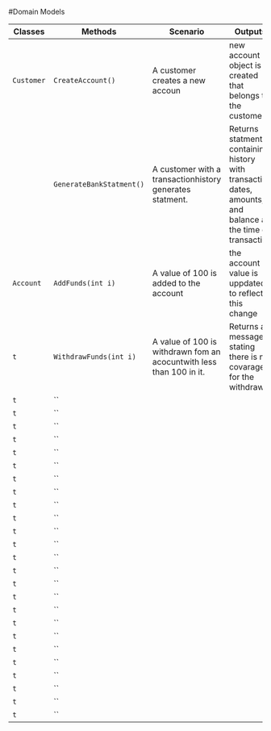 #Domain Models




| Classes              | Methods                                         | Scenario                                                            | Outputs |
|----------------------|-------------------------------------------------|---------------------------------------------------------------------|---------|
| `Customer`           | `CreateAccount()`                               | A customer creates a new accoun                                     | new account object is created that belongs to the customer   |
| 	              	   | `GenerateBankStatment()`                        | A customer with a transactionhistory generates statment.            | Returns statments containing history with transaction dates, amounts, and balance at the time of transaction      |
| `Account`			   | `AddFunds(int i)`                               | A value of 100 is added to the account                              | the account value is uppdated to reflect this change        |
| `t`			       | `WithdrawFunds(int i)`                          | A value of 100 is withdrawn fom an acocuntwith less than 100 in it. |  Returns a message stating there is no covarage for the withdraw.       |
| `t`			       | ``                                                       |                                           |         |
| `t`			       | ``                                                       |                                           |         |
| `t`			       | ``                                                       |                                           |         |
| `t`			       | ``                                                       |                                           |         |
| `t`			       | ``                                                       |                                           |         |
| `t`			       | ``                                                       |                                           |         |
| `t`			       | ``                                                       |                                           |         |
| `t`			       | ``                                                       |                                           |         |
| `t`			       | ``                                                       |                                           |         |
| `t`			       | ``                                                       |                                           |         |
| `t`			       | ``                                                       |                                           |         |
| `t`			       | ``                                                       |                                           |         |
| `t`			       | ``                                                       |                                           |         |
| `t`			       | ``                                                       |                                           |         |
| `t`			       | ``                                                       |                                           |         |
| `t`			       | ``                                                       |                                           |         |
| `t`			       | ``                                                       |                                           |         |
| `t`			       | ``                                                       |                                           |         |
| `t`			       | ``                                                       |                                           |         |
| `t`			       | ``                                                       |                                           |         |
| `t`			       | ``                                                       |                                           |         |
| `t`			       | ``                                                       |                                           |         |
| `t`			       | ``                                                       |                                           |         |
| `t`			       | ``                                                       |                                           |         |
| `t`			       | ``                                                       |                                           |         |